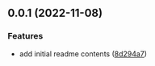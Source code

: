 ## 0.0.1 (2022-11-08)


### Features

* add initial readme contents ([8d294a7](https://github.com/luisburgos/get_modular/commit/8d294a7045e6ce53385a94dc4a4c47020407aa5a))



